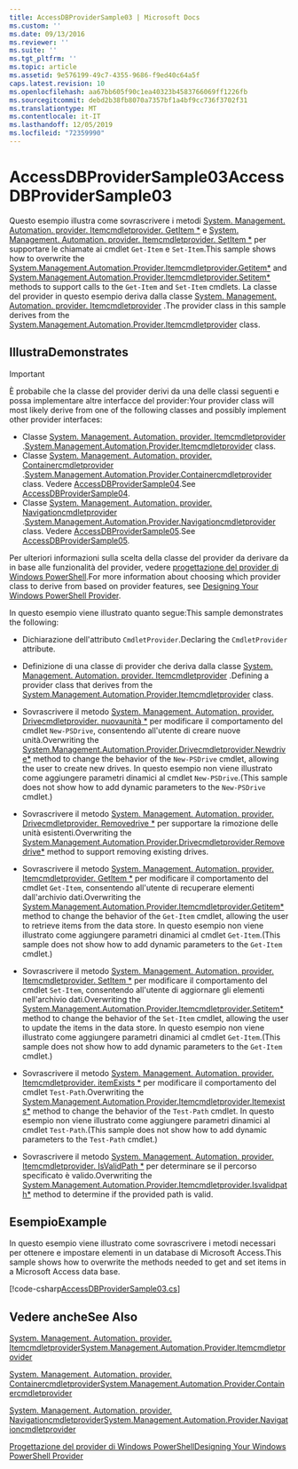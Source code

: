 ```yaml
---
title: AccessDBProviderSample03 | Microsoft Docs
ms.custom: ''
ms.date: 09/13/2016
ms.reviewer: ''
ms.suite: ''
ms.tgt_pltfrm: ''
ms.topic: article
ms.assetid: 9e576199-49c7-4355-9686-f9ed40c64a5f
caps.latest.revision: 10
ms.openlocfilehash: aa67bb605f90c1ea40323b4583766069ff1226fb
ms.sourcegitcommit: debd2b38fb8070a7357bf1a4bf9cc736f3702f31
ms.translationtype: MT
ms.contentlocale: it-IT
ms.lasthandoff: 12/05/2019
ms.locfileid: "72359990"
---
```

# <a name="accessdbprovidersample03"></a><span data-ttu-id="9a4df-102">AccessDBProviderSample03</span><span class="sxs-lookup"><span data-stu-id="9a4df-102">AccessDBProviderSample03</span></span>

<span data-ttu-id="9a4df-103">Questo esempio illustra come sovrascrivere i metodi [System. Management. Automation. provider. Itemcmdletprovider. GetItem \*](/dotnet/api/System.Management.Automation.Provider.ItemCmdletProvider.GetItem) e [System. Management. Automation. provider. Itemcmdletprovider. SetItem \*](/dotnet/api/System.Management.Automation.Provider.ItemCmdletProvider.SetItem) per supportare le chiamate ai cmdlet `Get-Item` e `Set-Item`.</span><span class="sxs-lookup"><span data-stu-id="9a4df-103">This sample shows how to overwrite the [System.Management.Automation.Provider.Itemcmdletprovider.Getitem\*](/dotnet/api/System.Management.Automation.Provider.ItemCmdletProvider.GetItem) and [System.Management.Automation.Provider.Itemcmdletprovider.Setitem\*](/dotnet/api/System.Management.Automation.Provider.ItemCmdletProvider.SetItem) methods to support calls to the `Get-Item` and `Set-Item` cmdlets.</span></span> <span data-ttu-id="9a4df-104">La classe del provider in questo esempio deriva dalla classe [System. Management. Automation. provider. Itemcmdletprovider](/dotnet/api/System.Management.Automation.Provider.ItemCmdletProvider) .</span><span class="sxs-lookup"><span data-stu-id="9a4df-104">The provider class in this sample derives from the [System.Management.Automation.Provider.Itemcmdletprovider](/dotnet/api/System.Management.Automation.Provider.ItemCmdletProvider) class.</span></span>

## <a name="demonstrates"></a><span data-ttu-id="9a4df-105">Illustra</span><span class="sxs-lookup"><span data-stu-id="9a4df-105">Demonstrates</span></span>

> [!IMPORTANT]
> <span data-ttu-id="9a4df-106">È probabile che la classe del provider derivi da una delle classi seguenti e possa implementare altre interfacce del provider:</span><span class="sxs-lookup"><span data-stu-id="9a4df-106">Your provider class will most likely derive from one of the following classes and possibly implement other provider interfaces:</span></span>
>
> -   <span data-ttu-id="9a4df-107">Classe [System. Management. Automation. provider. Itemcmdletprovider](/dotnet/api/System.Management.Automation.Provider.ItemCmdletProvider) .</span><span class="sxs-lookup"><span data-stu-id="9a4df-107">[System.Management.Automation.Provider.Itemcmdletprovider](/dotnet/api/System.Management.Automation.Provider.ItemCmdletProvider) class.</span></span>
> -   <span data-ttu-id="9a4df-108">Classe [System. Management. Automation. provider. Containercmdletprovider](/dotnet/api/System.Management.Automation.Provider.ContainerCmdletProvider) .</span><span class="sxs-lookup"><span data-stu-id="9a4df-108">[System.Management.Automation.Provider.Containercmdletprovider](/dotnet/api/System.Management.Automation.Provider.ContainerCmdletProvider) class.</span></span> <span data-ttu-id="9a4df-109">Vedere [AccessDBProviderSample04](./accessdbprovidersample04.md).</span><span class="sxs-lookup"><span data-stu-id="9a4df-109">See [AccessDBProviderSample04](./accessdbprovidersample04.md).</span></span>
> -   <span data-ttu-id="9a4df-110">Classe [System. Management. Automation. provider. Navigationcmdletprovider](/dotnet/api/System.Management.Automation.Provider.NavigationCmdletProvider) .</span><span class="sxs-lookup"><span data-stu-id="9a4df-110">[System.Management.Automation.Provider.Navigationcmdletprovider](/dotnet/api/System.Management.Automation.Provider.NavigationCmdletProvider) class.</span></span> <span data-ttu-id="9a4df-111">Vedere [AccessDBProviderSample05](./accessdbprovidersample05.md).</span><span class="sxs-lookup"><span data-stu-id="9a4df-111">See [AccessDBProviderSample05](./accessdbprovidersample05.md).</span></span>
>
> <span data-ttu-id="9a4df-112">Per ulteriori informazioni sulla scelta della classe del provider da derivare da in base alle funzionalità del provider, vedere [progettazione del provider di Windows PowerShell](./provider-types.md).</span><span class="sxs-lookup"><span data-stu-id="9a4df-112">For more information about choosing which provider class to derive from based on provider features, see [Designing Your Windows PowerShell Provider](./provider-types.md).</span></span>

<span data-ttu-id="9a4df-113">In questo esempio viene illustrato quanto segue:</span><span class="sxs-lookup"><span data-stu-id="9a4df-113">This sample demonstrates the following:</span></span>

- <span data-ttu-id="9a4df-114">Dichiarazione dell'attributo `CmdletProvider`.</span><span class="sxs-lookup"><span data-stu-id="9a4df-114">Declaring the `CmdletProvider` attribute.</span></span>

- <span data-ttu-id="9a4df-115">Definizione di una classe di provider che deriva dalla classe [System. Management. Automation. provider. Itemcmdletprovider](/dotnet/api/System.Management.Automation.Provider.ItemCmdletProvider) .</span><span class="sxs-lookup"><span data-stu-id="9a4df-115">Defining a provider class that derives from the [System.Management.Automation.Provider.Itemcmdletprovider](/dotnet/api/System.Management.Automation.Provider.ItemCmdletProvider) class.</span></span>

- <span data-ttu-id="9a4df-116">Sovrascrivere il metodo [System. Management. Automation. provider. Drivecmdletprovider. nuovaunità \*](/dotnet/api/System.Management.Automation.Provider.DriveCmdletProvider.NewDrive) per modificare il comportamento del cmdlet `New-PSDrive`, consentendo all'utente di creare nuove unità.</span><span class="sxs-lookup"><span data-stu-id="9a4df-116">Overwriting the [System.Management.Automation.Provider.Drivecmdletprovider.Newdrive\*](/dotnet/api/System.Management.Automation.Provider.DriveCmdletProvider.NewDrive) method to change the behavior of the `New-PSDrive` cmdlet, allowing the user to create new drives.</span></span> <span data-ttu-id="9a4df-117">In questo esempio non viene illustrato come aggiungere parametri dinamici al cmdlet `New-PSDrive`.</span><span class="sxs-lookup"><span data-stu-id="9a4df-117">(This sample does not show how to add dynamic parameters to the `New-PSDrive` cmdlet.)</span></span>

- <span data-ttu-id="9a4df-118">Sovrascrivere il metodo [System. Management. Automation. provider. Drivecmdletprovider. Removedrive \*](/dotnet/api/System.Management.Automation.Provider.DriveCmdletProvider.RemoveDrive) per supportare la rimozione delle unità esistenti.</span><span class="sxs-lookup"><span data-stu-id="9a4df-118">Overwriting the [System.Management.Automation.Provider.Drivecmdletprovider.Removedrive\*](/dotnet/api/System.Management.Automation.Provider.DriveCmdletProvider.RemoveDrive) method to support removing existing drives.</span></span>

- <span data-ttu-id="9a4df-119">Sovrascrivere il metodo [System. Management. Automation. provider. Itemcmdletprovider. GetItem \*](/dotnet/api/System.Management.Automation.Provider.ItemCmdletProvider.GetItem) per modificare il comportamento del cmdlet `Get-Item`, consentendo all'utente di recuperare elementi dall'archivio dati.</span><span class="sxs-lookup"><span data-stu-id="9a4df-119">Overwriting the [System.Management.Automation.Provider.Itemcmdletprovider.Getitem\*](/dotnet/api/System.Management.Automation.Provider.ItemCmdletProvider.GetItem) method to change the behavior of the `Get-Item` cmdlet, allowing the user to retrieve items from the data store.</span></span> <span data-ttu-id="9a4df-120">In questo esempio non viene illustrato come aggiungere parametri dinamici al cmdlet `Get-Item`.</span><span class="sxs-lookup"><span data-stu-id="9a4df-120">(This sample does not show how to add dynamic parameters to the `Get-Item` cmdlet.)</span></span>

- <span data-ttu-id="9a4df-121">Sovrascrivere il metodo [System. Management. Automation. provider. Itemcmdletprovider. SetItem \*](/dotnet/api/System.Management.Automation.Provider.ItemCmdletProvider.SetItem) per modificare il comportamento del cmdlet `Set-Item`, consentendo all'utente di aggiornare gli elementi nell'archivio dati.</span><span class="sxs-lookup"><span data-stu-id="9a4df-121">Overwriting the [System.Management.Automation.Provider.Itemcmdletprovider.Setitem\*](/dotnet/api/System.Management.Automation.Provider.ItemCmdletProvider.SetItem) method to change the behavior of the `Set-Item` cmdlet, allowing the user to update the items in the data store.</span></span> <span data-ttu-id="9a4df-122">In questo esempio non viene illustrato come aggiungere parametri dinamici al cmdlet `Get-Item`.</span><span class="sxs-lookup"><span data-stu-id="9a4df-122">(This sample does not show how to add dynamic parameters to the `Get-Item` cmdlet.)</span></span>

- <span data-ttu-id="9a4df-123">Sovrascrivere il metodo [System. Management. Automation. provider. Itemcmdletprovider. itemExists \*](/dotnet/api/System.Management.Automation.Provider.ItemCmdletProvider.ItemExists) per modificare il comportamento del cmdlet `Test-Path`.</span><span class="sxs-lookup"><span data-stu-id="9a4df-123">Overwriting the [System.Management.Automation.Provider.Itemcmdletprovider.Itemexists\*](/dotnet/api/System.Management.Automation.Provider.ItemCmdletProvider.ItemExists) method to change the behavior of the `Test-Path` cmdlet.</span></span> <span data-ttu-id="9a4df-124">In questo esempio non viene illustrato come aggiungere parametri dinamici al cmdlet `Test-Path`.</span><span class="sxs-lookup"><span data-stu-id="9a4df-124">(This sample does not show how to add dynamic parameters to the `Test-Path` cmdlet.)</span></span>

- <span data-ttu-id="9a4df-125">Sovrascrivere il metodo [System. Management. Automation. provider. Itemcmdletprovider. IsValidPath \*](/dotnet/api/System.Management.Automation.Provider.ItemCmdletProvider.IsValidPath) per determinare se il percorso specificato è valido.</span><span class="sxs-lookup"><span data-stu-id="9a4df-125">Overwriting the [System.Management.Automation.Provider.Itemcmdletprovider.Isvalidpath\*](/dotnet/api/System.Management.Automation.Provider.ItemCmdletProvider.IsValidPath) method to determine if the provided path is valid.</span></span>

## <a name="example"></a><span data-ttu-id="9a4df-126">Esempio</span><span class="sxs-lookup"><span data-stu-id="9a4df-126">Example</span></span>

<span data-ttu-id="9a4df-127">In questo esempio viene illustrato come sovrascrivere i metodi necessari per ottenere e impostare elementi in un database di Microsoft Access.</span><span class="sxs-lookup"><span data-stu-id="9a4df-127">This sample shows how to overwrite the methods needed to get and set items in a Microsoft Access data base.</span></span>

[!code-csharp[AccessDBProviderSample03.cs](../../../../powershell-sdk-samples/SDK-2.0/csharp/AccessDBProviderSample06/AccessDBProviderSample06.cs#L11-L976 "AccessDBProviderSample03.cs")]

## <a name="see-also"></a><span data-ttu-id="9a4df-128">Vedere anche</span><span class="sxs-lookup"><span data-stu-id="9a4df-128">See Also</span></span>

[<span data-ttu-id="9a4df-129">System. Management. Automation. provider. Itemcmdletprovider</span><span class="sxs-lookup"><span data-stu-id="9a4df-129">System.Management.Automation.Provider.Itemcmdletprovider</span></span>](/dotnet/api/System.Management.Automation.Provider.ItemCmdletProvider)

[<span data-ttu-id="9a4df-130">System. Management. Automation. provider. Containercmdletprovider</span><span class="sxs-lookup"><span data-stu-id="9a4df-130">System.Management.Automation.Provider.Containercmdletprovider</span></span>](/dotnet/api/System.Management.Automation.Provider.ContainerCmdletProvider)

[<span data-ttu-id="9a4df-131">System. Management. Automation. provider. Navigationcmdletprovider</span><span class="sxs-lookup"><span data-stu-id="9a4df-131">System.Management.Automation.Provider.Navigationcmdletprovider</span></span>](/dotnet/api/System.Management.Automation.Provider.NavigationCmdletProvider)

[<span data-ttu-id="9a4df-132">Progettazione del provider di Windows PowerShell</span><span class="sxs-lookup"><span data-stu-id="9a4df-132">Designing Your Windows PowerShell Provider</span></span>](./provider-types.md)
